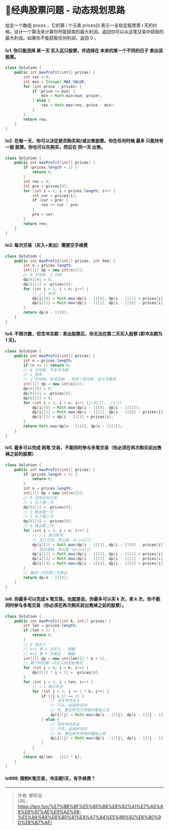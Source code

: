 # 🚩经典股票问题 - 动态规划思路


<!--more-->

给定一个数组 prices ，它的第 i 个元素 prices[i] 表示一支给定股票第 i 天的价格。设计一个算法来计算你所能获取的最大利润。返回你可以从这笔交易中获取的最大利润。如果你不能获取任何利润，返回 0 。

#### lv1. 你只能选择 某一天 买入这只股票，并选择在 未来的某一个不同的日子 卖出该股票。

```java
class Solution {
    public int maxProfit(int[] prices) {
        int res = 0;
        int min = Integer.MAX_VALUE;
        for (int price : prices) {
            if (price <= min) {
                min = Math.min(min, price);
            } else {
                res = Math.max(res, price - min);
            }
        }
        return res;
    }
}
```

#### lv2. 在每一天，你可以决定是否购买和/或出售股票。你在任何时候 **最多** 只能持有 **一股** 股票。你也可以先购买，然后在 **同一天** 出售。

```java
class Solution {
    public int maxProfit(int[] prices) {
        if (prices.length < 2) {
            return 0;
        }
        int res = 0;
        int pre = prices[0];
        for (int i = 1; i < prices.length; i++) {
            int cur = prices[i];
            if (cur > pre) {
                res += cur - pre;
            }
            pre = cur;
        }
        return res;
    }
}
```

#### lv3. 每次交易（买入+卖出）需要交手续费

```java
class Solution {
    public int maxProfit(int[] prices, int fee) {
        int n = prices.length;
        int[][] dp = new int[n][2];
        // 0 不持有  1 持有
        dp[0][0] = 0;
        dp[0][1] = -prices[0];
        for (int i = 1; i < n; i++) {
            // i-1 昨天
            dp[i][0] = Math.max(dp[i - 1][0], dp[i - 1][1] + prices[i] - fee);
            dp[i][1] = Math.max(dp[i - 1][1], dp[i - 1][0] - prices[i]);
        }
        return dp[n - 1][0];
    }
}
```

#### lv4.  不限次数，但含冷冻期：卖出股票后，你无法在第二天买入股票 (即冷冻期为 1 天)。

```java
class Solution {
    public int maxProfit(int[] prices) {
        int n = prices.length;
        if (n <= 1) return 0;
        // 0 不持有，不在冷冻期
        // 1 持有
        // 2 不持有，在冷冻期 - 昨天一定持有，且今天要卖
        int[][] dp = new int[n][3];
        dp[0][0] = 0;
        dp[0][1] = -prices[0];
        dp[0][2] = 0;
        for (int i = 1; i < n; i++) {//从[1]...[n-1]
            dp[i][0] = Math.max(dp[i - 1][0], dp[i - 1][2]);
            dp[i][1] = Math.max(dp[i - 1][1], dp[i - 1][0] - prices[i]);
            dp[i][2] = dp[i - 1][1] + prices[i];
        }
        return Math.max(dp[n - 1][0], dp[n - 1][2]);
    }
}
```



#### lv5. 最多可以完成 **两笔** 交易，不能同时参与多笔交易（你必须在再次购买前出售掉之前的股票）

```java
class Solution {
    public int maxProfit(int[] prices) {
        if (prices.length < 2) {
            return 0;
        }
        int n = prices.length;
        int[][] dp = new int[n][5];
        // 0 没有任何买卖
        // 1 买入第一次
        dp[0][1] = -prices[0];
        // 2 卖出第一次
        // 3 买入第二次
        dp[0][3] = -prices[0];
        // 4 卖出第二次
        for (int i = 1; i < n; i++) {
            // i-1 表示昨天
            // 买入花钱，所以是 -price[i]
            dp[i][1] = Math.max(dp[i - 1][1], dp[i - 1][0] - prices[i]);
            // 卖出得钱，所以是 +price[i]
            dp[i][2] = Math.max(dp[i - 1][2], dp[i - 1][1] + prices[i]);
            dp[i][3] = Math.max(dp[i - 1][3], dp[i - 1][2] - prices[i]);
            dp[i][4] = Math.max(dp[i - 1][4], dp[i - 1][3] + prices[i]);
        }
        // 最后一天的第二次卖出
        return dp[n - 1][4];
    }
}
```

#### lv6. 你最多可以完成 k 笔交易。也就是说，你最多可以买 k 次，卖 k 次，你不能同时参与多笔交易（你必须在再次购买前出售掉之前的股票）。

```java
class Solution {
    public int maxProfit(int k, int[] prices) {
        int len = prices.length;
        if (len < 2) {
            return 0;
        }
        // 0 未买入
        // k+1 第 k 次买入 - 奇数
        // k+2 第 k 次卖出 - 偶数
        int[][] dp = new int[len][2 * k + 1];
        // 每个时刻第一次买入的初始情况
        for (int i = 0; i < k; i++) {
            dp[0][2 * i + 1] = -prices[0];
        }
        for (int i = 1; i < len; i++) {
            // i-1 表示昨天
            for (int j = 1; j <= 2 * k; j++) {
                if ((j & 1) == 1) {
                    // 当天考虑买入
                    // 不买，延续昨天的
                    // 买，要在昨天不持有的基础上买
                    dp[i][j] = Math.max(dp[i - 1][j], dp[i - 1][j - 1] - prices[i]);
                } else {
                    // 当天考虑卖出
                    // 不卖，延续昨天的
                    // 卖，要在昨天持有的基础上卖
                    dp[i][j] = Math.max(dp[i - 1][j], dp[i - 1][j - 1] + prices[i]);
                }
            }
        }
        return dp[len - 1][2 * k];
    }
}
```

#### 

#### lv999. 限制K笔交易，冷冻期1天，有手续费？


---

> 作者: 都将会  
> URL: https://leni.fun/%E7%BB%8F%E5%85%B8%E8%82%A1%E7%A5%A8%E9%97%AE%E9%A2%98-%E5%8A%A8%E6%80%81%E8%A7%84%E5%88%92%E6%80%9D%E8%B7%AF/  

